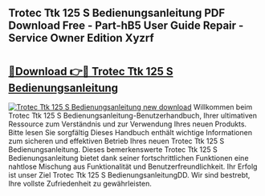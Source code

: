 ## Trotec Ttk 125 S Bedienungsanleitung PDF Download Free - Part-hB5 User Guide Repair - Service Owner Edition Xyzrf

# <h2><a href="http://df2pykf.blite.top/?on=Trotec+Ttk+125+S+Bedienungsanleitung">🔗Download 👉🔴 Trotec Ttk 125 S Bedienungsanleitung</a></h2>

[![Trotec Ttk 125 S Bedienungsanleitung new download](https://i.imgur.com/lujVjoI.png)](http://df2pykf.blite.top/?on=Trotec+Ttk+125+S+Bedienungsanleitung)
Willkommen beim Trotec Ttk 125 S Bedienungsanleitung-Benutzerhandbuch, Ihrer ultimativen Ressource zum Verständnis und zur Verwendung Ihres neuen Produkts. Bitte lesen Sie sorgfältig Dieses Handbuch enthält wichtige Informationen zum sicheren und effektiven Betrieb Ihres neuen Trotec Ttk 125 S Bedienungsanleitung. Dieses bemerkenswerte Trotec Ttk 125 S Bedienungsanleitung bietet dank seiner fortschrittlichen Funktionen eine nahtlose Mischung aus Funktionalität und Benutzerfreundlichkeit. Ihr Erfolg ist unser Ziel Trotec Ttk 125 S BedienungsanleitungDD. Wir sind bestrebt, Ihre vollste Zufriedenheit zu gewährleisten.

